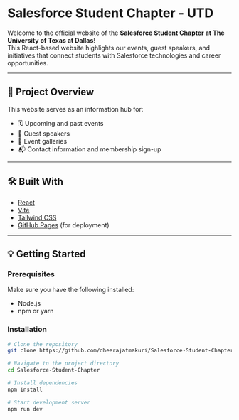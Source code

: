 # Salesforce Student Chapter - UTD

Welcome to the official website of the **Salesforce Student Chapter at The University of Texas at Dallas**!  
This React-based website highlights our events, guest speakers, and initiatives that connect students with Salesforce technologies and career opportunities.

---

## 🚀 Project Overview

This website serves as an information hub for:
- 🗓️ Upcoming and past events
- 🎤 Guest speakers
- 📸 Event galleries
- 📬 Contact information and membership sign-up

---

## 🛠️ Built With

- [React](https://reactjs.org/)
- [Vite](https://vitejs.dev/)
- [Tailwind CSS](https://tailwindcss.com/)
- [GitHub Pages](https://pages.github.com/) (for deployment)

---

## 💡 Getting Started

### Prerequisites
Make sure you have the following installed:
- Node.js
- npm or yarn

### Installation

```bash
# Clone the repository
git clone https://github.com/dheerajatmakuri/Salesforce-Student-Chapter.git

# Navigate to the project directory
cd Salesforce-Student-Chapter

# Install dependencies
npm install

# Start development server
npm run dev
